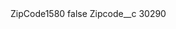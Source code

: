 <?xml version="1.0" encoding="UTF-8"?>
<CustomMetadata xmlns="http://soap.sforce.com/2006/04/metadata" xmlns:xsi="http://www.w3.org/2001/XMLSchema-instance" xmlns:xsd="http://www.w3.org/2001/XMLSchema">
    <label>ZipCode1580</label>
    <protected>false</protected>
    <values>
        <field>Zipcode__c</field>
        <value xsi:type="xsd:string">30290</value>
    </values>
</CustomMetadata>
